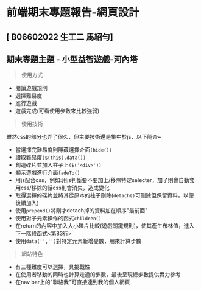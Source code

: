 # 前端期末專題報告-網頁設計

## [ B06602022 生工二 馬紹勻]



**期末專題主題 - 小型益智遊戲-河內塔**
---
> 使用方式
* 閱讀遊戲規則 
* 選擇難易度
* 進行遊戲
* 遊戲完成(可看使用步數來比較強弱)

> 使用技術

  雖然css的部分也弄了很久，但主要技術還是集中於js，以下簡介~

* 當選擇完難易度則隱藏選擇介面`(hide())`
* 讀取難易度`($(this).data())`
* 創造碟片並加入柱子上`($('<div>'))`
* 顯示遊戲進行介面`fadeTo()`
* 用js配合css，例如:用js判斷要不要加上/移除特定selecter，加了則會自動套用css/移除的話css則會消失，造成變化
* 取得選擇的碟片並將其從原本的柱子刪除(`detach()`可刪除但保留資料，以便後續加入)
* 使用`prepend()`將剛才detach掉的資料加在順序"最前面"
* 使用對子元素操作的函式`children()`
* 在return的內容中加入大小碟片比較(遊戲關鍵規則)，使其產生布林值，進入下一階段函式<第83行>
* 使用`data('','')`對特定元素新增變數，用來計算步數

> 網站特色
* 有三種難度可以選擇，具挑戰性
* 在使用者移動的同時也計算走過的步數，最後呈現總步數提供實力參考
* 在nav bar上的"聯絡我"可直接連到我的個人網頁